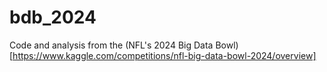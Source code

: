 # bdb_2024

Code and analysis from the (NFL's 2024 Big Data Bowl)[https://www.kaggle.com/competitions/nfl-big-data-bowl-2024/overview]

